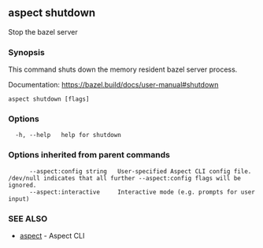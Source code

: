 ## aspect shutdown

Stop the bazel server

### Synopsis

This command shuts down the memory resident bazel server process.

Documentation: <https://bazel.build/docs/user-manual#shutdown>

```
aspect shutdown [flags]
```

### Options

```
  -h, --help   help for shutdown
```

### Options inherited from parent commands

```
      --aspect:config string   User-specified Aspect CLI config file. /dev/null indicates that all further --aspect:config flags will be ignored.
      --aspect:interactive     Interactive mode (e.g. prompts for user input)
```

### SEE ALSO

* [aspect](aspect.md)	 - Aspect CLI

